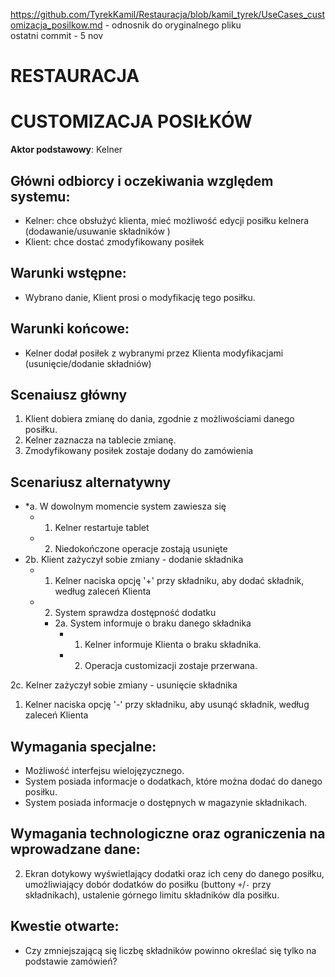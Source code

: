 https://github.com/TyrekKamil/Restauracja/blob/kamil_tyrek/UseCases_customizacja_posilkow.md - odnosnik do oryginalnego pliku  
ostatni commit - 5 nov    
# RESTAURACJA  
# CUSTOMIZACJA POSIŁKÓW 
**Aktor podstawowy**: Kelner  
  
## Główni odbiorcy i oczekiwania względem systemu:  
  
* Kelner: chce obsłużyć klienta, mieć możliwość edycji posiłku kelnera (dodawanie/usuwanie składników )
* Klient: chce dostać zmodyfikowany posiłek

## Warunki wstępne:  
* Wybrano danie, Klient prosi o modyfikację tego posiłku.
## Warunki końcowe: 
* Kelner dodał posiłek z wybranymi przez Klienta modyfikacjami (usunięcie/dodanie składniów)
  
## Scenaiusz główny  
  
1. Klient dobiera zmianę do dania, zgodnie z możliwościami danego posiłku. 
2. Kelner zaznacza na tablecie zmianę.
3. Zmodyfikowany posiłek zostaje dodany do zamówienia 
  
## Scenariusz alternatywny  
- *a. W dowolnym momencie system zawiesza się  
	- 1. Kelner restartuje tablet  
	- 2. Niedokończone operacje zostają usunięte
- 2b. Klient zażyczył sobie zmiany - dodanie składnika   
	- 1. Kelner naciska opcję '+' przy składniku, aby dodać składnik, według zaleceń Klienta   
	- 2. System sprawdza dostępność dodatku  
		- 2a. System informuje o braku danego składnika  
			- 1. Kelner informuje Klienta o braku składnika.  
			- 2. Operacja customizacji zostaje przerwana.    
 
2c. Kelner zażyczył sobie zmiany - usunięcie składnika  
  1. Kelner naciska opcję '-' przy składniku, aby usunąć składnik, według zaleceń Klienta    
## Wymagania specjalne:   
  

* Możliwość interfejsu wielojęzycznego.    
* System posiada informacje o dodatkach, które można dodać do danego posiłku.    
* System posiada informacje o dostępnych w magazynie składnikach.


## Wymagania technologiczne oraz ograniczenia na wprowadzane dane:
2. Ekran dotykowy wyświetlający dodatki oraz ich ceny do danego posiłku, umożliwiający dobór dodatków do posiłku (buttony  `+`/`-` przy składnikach), ustalenie górnego limitu składników dla posiłku.

  
## Kwestie otwarte:  
  
* Czy zmniejszającą się liczbę składników powinno określać się tylko na podstawie zamówień?


  
